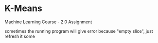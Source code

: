 # K-Means
Machine Learning Course - 2.0 Assignment

sometimes the running program will give error because "empty slice", just refresh it some
